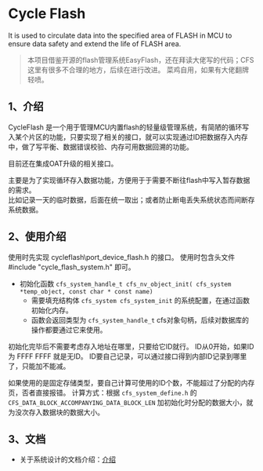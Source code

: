 # Cycle Flash

It is used to circulate data into the specified area of FLASH in MCU to ensure data safety and extend the life of FLASH area.  
> 本项目借鉴开源的flash管理系统EasyFlash，还在拜读大佬写的代码；CFS这里有很多不合理的地方，后续在进行改进。
> 菜鸡自用，如果有大佬翻牌轻喷。

## 1、介绍

CycleFlash 是一个用于管理MCU内置flash的轻量级管理系统，有简陋的循环写入某个片区的功能，只要实现了相关的接口，就可以实现通过ID把数据存入内存中，做了写平衡、数据错误校验、内存可用数据回溯的功能。

目前还在集成OAT升级的相关接口。

主要是为了实现循环存入数据功能，方便用于于需要不断往flash中写入暂存数据的需求。  
比如记录一天的临时数据，后面在统一取出；或者防止断电丢失系统状态而间断存系统数据。

## 2、使用介绍

使用时先实现 cycleflash\port_device_flash.h 的接口。
使用时包含头文件 #include "cycle_flash_system.h" 即可。

- 初始化函数 `cfs_system_handle_t cfs_nv_object_init( cfs_system *temp_object, const char * const name)`
  - 需要填充结构体 `cfs_system cfs_system_init` 的系统配置，在通过函数初始化内存。
  - 函数会返回类型为 `cfs_system_handle_t` cfs对象句柄，后续对数据库的操作都要通过它来使用。

初始化完毕后不需要考虑存入地址在哪里，只要给它ID就行。
ID从0开始，如果ID为 FFFF FFFF 就是无ID。
ID要自己记录，可以通过接口得到内部ID记录到哪里了，只能加不能减。

如果使用的是固定存储类型，要自己计算可使用的ID个数，不能超过了分配的内存页，否者直接报错。
计算方式：根据 `cfs_system_define.h` 的 `CFS_DATA_BLOCK_ACCOMPANYING_DATA_BLOCK_LEN` 加初始化时分配的数据大小，就为没次存入数据块的数据大小。

## 3、文档

- 关于系统设计的文档介绍：[介绍](./cycleflash/design.md)
